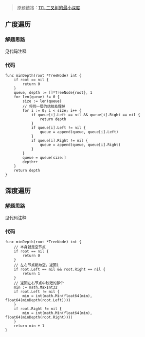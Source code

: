 > 原题链接：[111. 二叉树的最小深度](https://leetcode-cn.com/problems/minimum-depth-of-binary-tree/)

## 广度遍历
### 解题思路
见代码注释
### 代码
```golang
func minDepth(root *TreeNode) int {
	if root == nil {
		return 0
	}
	queue, depth := []*TreeNode{root}, 1
	for len(queue) != 0 {
		size := len(queue)
        // 将同一层的统统处理掉
		for i := 0; i < size; i++ {
			if queue[i].Left == nil && queue[i].Right == nil {
				return depth
			}
			if queue[i].Left != nil {
				queue = append(queue, queue[i].Left)
			}
			if queue[i].Right != nil {
				queue = append(queue, queue[i].Right)
			}
		}
		queue = queue[size:]
		depth++
	}
	return depth
}
```
## 深度遍历
### 解题思路
见代码注释
### 代码
```golang
func minDepth(root *TreeNode) int {
    // 本身就是空节点
	if root == nil {
		return 0
	}
    // 左右节点都为空，返回1
	if root.Left == nil && root.Right == nil {
		return 1
	}
    // 返回左右节点中较短的那个
	min := math.MaxInt32
	if root.Left != nil {
		min = int(math.Min(float64(min), float64(minDepth(root.Left))))
	}
	if root.Right != nil {
		min = int(math.Min(float64(min), float64(minDepth(root.Right))))
	}
	return min + 1
}
```